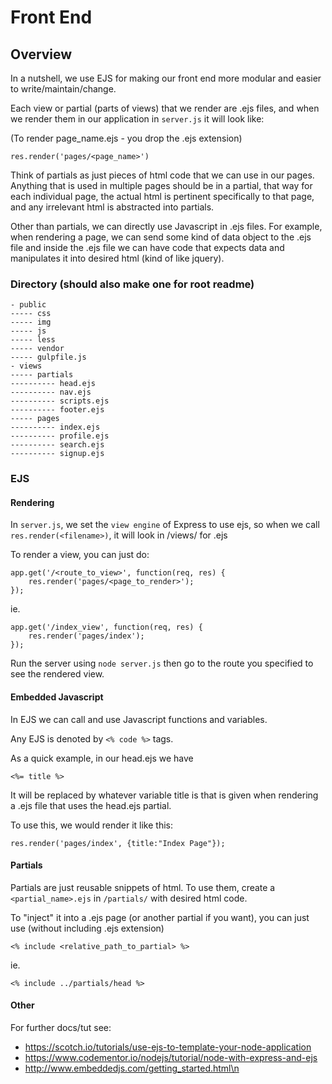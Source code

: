 # Front End

## Overview

In a nutshell, we use EJS for making our front end more modular and easier to write/maintain/change.

Each view or partial (parts of views) that we render are .ejs files, and when we render them in our application in `server.js` it will look like:

(To render page_name.ejs - you drop the .ejs extension)
```
res.render('pages/<page_name>')
```

Think of partials as just pieces of html code that we can use in our pages. Anything that is used in multiple pages should be in a partial, that way for each individual page, the actual html is pertinent specifically to that page, and any irrelevant html is abstracted into partials.

Other than partials, we can directly use Javascript in .ejs files. For example, when rendering a page, we can send some kind of data object to the .ejs file and inside the .ejs file we can have code that expects data and manipulates it into desired html (kind of like jquery).

### Directory (should also make one for root readme)

```
- public
----- css
----- img
----- js
----- less
----- vendor
----- gulpfile.js
- views
----- partials
---------- head.ejs
---------- nav.ejs
---------- scripts.ejs 
---------- footer.ejs
----- pages
---------- index.ejs
---------- profile.ejs
---------- search.ejs
---------- signup.ejs
```

### EJS

#### Rendering

In `server.js`, we set the `view engine` of Express to use ejs, so when we call `res.render(<filename>)`, it will look in /views/ for <filename>.ejs

To render a view, you can just do:

```
app.get('/<route_to_view>', function(req, res) {
    res.render('pages/<page_to_render>');
});
```

ie.

```
app.get('/index_view', function(req, res) {
    res.render('pages/index');
});
```

Run the server using `node server.js` then go to the route you specified to see the rendered view.

#### Embedded Javascript

In EJS we can call and use Javascript functions and variables.

Any EJS is denoted by `<% code %>` tags. 

As a quick example, in our head.ejs we have

`<%= title %>`

It will be replaced by whatever variable title is that is given when rendering a .ejs file that uses the head.ejs partial.

To use this, we would render it like this:

```
res.render('pages/index', {title:"Index Page"});
```

#### Partials

Partials are just reusable snippets of html. To use them, create a `<partial_name>.ejs` in `/partials/` with desired html code.

To "inject" it into a .ejs page (or another partial if you want), you can just use (without including .ejs extension)

`<% include <relative_path_to_partial> %>`

ie.

`<% include ../partials/head %>`

#### Other

For further docs/tut see:
* https://scotch.io/tutorials/use-ejs-to-template-your-node-application
* https://www.codementor.io/nodejs/tutorial/node-with-express-and-ejs
* http://www.embeddedjs.com/getting_started.html\n